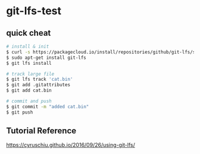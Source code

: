 # git-lfs-test

## quick cheat

```bash
# install & init
$ curl -s https://packagecloud.io/install/repositories/github/git-lfs/script.deb.sh | sudo bash
$ sudo apt-get install git-lfs
$ git lfs install

# track large file
$ git lfs track 'cat.bin'
$ git add .gitattributes
$ git add cat.bin

# commit and push
$ git commit -m "added cat.bin"
$ git push
```

## Tutorial Reference
https://cyruschiu.github.io/2016/09/26/using-git-lfs/
